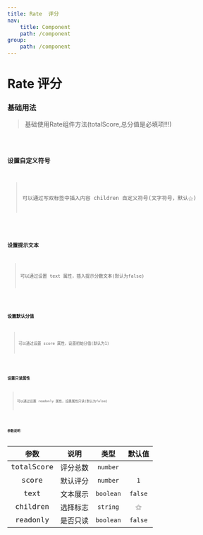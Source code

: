 ```yaml
---
title: Rate  评分
nav:
    title: Component
    path: /component
group:
    path: /component
---
```


# Rate 评分

### 基础用法

> 基础使用Rate组件方法(totalScore,总分值是必填项!!!)

<code src="./Demo/Demo1.jsx"/>

### 设置自定义符号

> 可以通过写双标签中插入内容 children 自定义符号(文字符号，默认⚝)

<code src="./Demo/Demo2.jsx"/>

### 设置提示文本

> 可以通过设置 text 属性，插入提示分数文本(默认为false)

<code src="./Demo/Demo3.jsx"/>

### 设置默认分值

> 可以通过设置 score 属性，设置初始分值(默认为1)

<code src="./Demo/Demo4.jsx"/>

### 设置只读属性

> 可以通过设置 readonly 属性，设置属性只读(默认为false)

<code src="./Demo/Demo5.jsx"/>



### 参数说明

| 参数 | 说明 | 类型 |  默认值 |
| :-: | :-: | :-: |  :-: |
| totalScore | 评分总数 | `number` |
| score | 默认评分 | `number` |  `1` |
| text | 文本展示 | `boolean` |  `false` |
| children | 选择标志 | `string` |  `⚝` |
| readonly | 是否只读 | `boolean` |  `false` |
